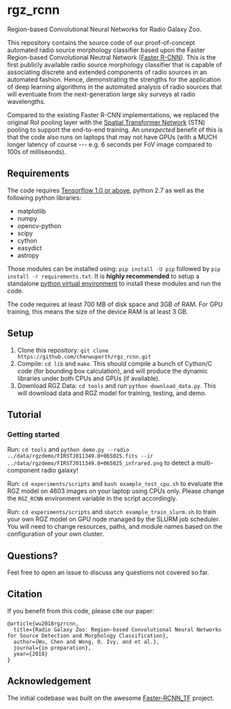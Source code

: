 # rgz_rcnn
Region-based Convolutional Neural Networks for Radio Galaxy Zoo.

This repository contains the source code of our proof-of-concept automated radio source morphology classifier based upon the Faster Region-based Convolutional Neutral Network ([Faster R-CNN](https://dl.acm.org/citation.cfm?id=3101780)). This is the first publicly available radio source morphology classifier that is capable of associating discrete and extended components of radio sources in an automated fashion. Hence, demonstrating the strengths for the application of deep learning algorithms in the automated analysis of radio sources that will eventuate from the next-generation large sky surveys at radio wavelengths.

Compared to the existing Faster R-CNN implementations, we replaced the original RoI pooling layer with the [Spatial Transformer Network](https://arxiv.org/abs/1506.02025) (STN) pooling to support the end-to-end training. An *unexpected* benefit of this is that the code also runs on laptops that may not have GPUs (with a MUCH longer latency  of course --- e.g. 6 seconds per FoV image compared to 100s of milliseonds).

## Requirements

The code requires [Tensorflow 1.0 or above](https://www.tensorflow.org/install/), python 2.7 as well as the following python libraries:

* matplotlib
* numpy
* opencv-python
* scipy
* cython
* easydict
* astropy

Those modules can be installed using: `pip install -U pip` followed by `pip install -r requirements.txt`. It is **highly recommended** to setup a standalone [python virtual environment](https://virtualenv.pypa.io/en/stable/) to install these modules and run the code.

The code requires at least 700 MB of disk space and 3GB of RAM. For GPU training, this means the size of the device RAM is at least 3 GB.


## Setup

1. Clone this repository: `git clone https://github.com/chenwuperth/rgz_rcnn.git`
2. Compile: `cd lib` and `make`. This should compile a bunch of Cython/C code (for bounding box calculation), and will produce the dynamic libraries under both CPUs and GPUs (if available).
3. Download RGZ Data: `cd tools` and run `python download_data.py`. This will download data and RGZ model for training, testing, and demo.


## Tutorial

### Getting started

Run: `cd tools` and `python demo.py --radio ../data/rgzdemo/FIRSTJ011349.0+065025.fits --ir ../data/rgzdemo/FIRSTJ011349.0+065025_infrared.png` to detect a multi-component radio galaxy!

Run: `cd experiments/scripts` and `bash example_test_cpu.sh` to evaluate the RGZ model on 4603 images on your laptop using CPUs only. Please change the `RGZ_RCNN` environment variable in the script accordingly.

Run: `cd experiments/scripts` and `sbatch example_train_slurm.sh` to train your own RGZ model on GPU node managed by the SLURM job scheduler. You will need to change resources, paths, and module names based on the configuration of your own cluster.

## Questions?

Feel free to open an issue to discuss any questions not covered so far.

## Citation

If you benefit from this code, please cite our paper:

```
@article{wu2018rgzrcnn,
  title={Radio Galaxy Zoo: Region-based Convolutional Neural Networks for Source Detection and Morphology Classification},
  author={Wu, Chen and Wong, O. Ivy, and et al.},
  journal={in preparation},
  year={2018}
}
```
## Acknowledgement
The initial codebase was built on the awesome [Faster-RCNN_TF](https://github.com/smallcorgi/Faster-RCNN_TF) project.
